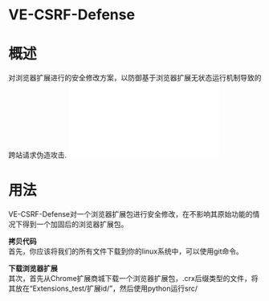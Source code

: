 # VE-CSRF-Defense

# 概述
对浏览器扩展进行的安全修改方案，以防御基于浏览器扩展无状态运行机制导致的跨站请求伪造攻击.
![alt](src/概括.pdf "修改示图")

# 用法
VE-CSRF-Defense对一个浏览器扩展包进行安全修改，在不影响其原始功能的情况下得到一个加固后的浏览器扩展包。

**拷贝代码**  
首先，你应该将我们的所有文件下载到你的linux系统中，可以使用git命令。

**下载浏览器扩展**  
其次，首先从Chrome扩展商城下载一个浏览器扩展包，.crx后缀类型的文件，将其放在“Extensions_test/扩展id/”，然后使用python运行src/
